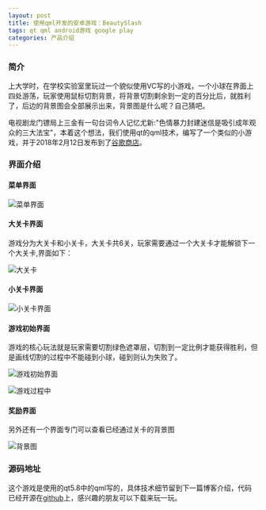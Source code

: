 ```yaml
---
layout: post
title: 使用qml开发的安卓游戏：BeautySlash
tags: qt qml android游戏 google play
categories: 产品介绍
---
```


### 简介

上大学时，在学校实验室里玩过一个貌似使用VC写的小游戏，一个小球在界面上四处游荡，玩家使用鼠标切割背景，将背景切割剩余到一定的百分比后，就胜利了，后边的背景图会全部展示出来，背景图是什么呢？自己猜吧。

电视剧龙门镖局上三金有一句台词令人记忆尤新:"色情暴力封建迷信是吸引成年观众的三大法宝"，本着这个想法，我们使用qt的qml技术，编写了一个类似的小游戏，并于2018年2月12日发布到了[谷歌商店](<https://play.google.com/store/apps/details?id=com.simple.beautyslash>)。

### 界面介绍

####  菜单界面

![菜单界面](https://github.com/liuleidong/MarkdownImg/blob/master/BeautySlash/%E8%8F%9C%E5%8D%95%E9%A1%B5.jpg?raw=true)

#### 大关卡界面

游戏分为大关卡和小关卡，大关卡共6关，玩家需要通过一个大关卡才能解锁下一个大关卡,界面如下：

![大关卡](https://github.com/liuleidong/MarkdownImg/blob/master/BeautySlash/%E5%A4%A7%E5%85%B3%E5%8D%A1.jpg?raw=true)

#### 小关卡界面

![小关卡界面](https://github.com/liuleidong/MarkdownImg/blob/master/BeautySlash/%E5%B0%8F%E5%85%B3%E5%8D%A1.jpg?raw=true)

#### 游戏初始界面

游戏的核心玩法就是玩家需要切割绿色遮罩层，切割到一定比例才能获得胜利，但是画线切割的过程中不能碰到小球，碰到则认为失败了。

![游戏初始界面](https://github.com/liuleidong/MarkdownImg/blob/master/BeautySlash/%E6%B8%B8%E6%88%8F%E5%88%9D%E5%A7%8B%E7%95%8C%E9%9D%A2.jpg?raw=true)

![游戏过程中](https://github.com/liuleidong/MarkdownImg/blob/master/BeautySlash/%E6%B8%B8%E6%88%8F%E6%AE%8B%E5%B1%80%E7%95%8C%E9%9D%A2.jpg?raw=true)

#### 奖励界面

另外还有一个界面专门可以查看已经通过关卡的背景图

![背景图](https://github.com/liuleidong/MarkdownImg/blob/master/BeautySlash/%E5%A5%96%E5%8A%B1%E7%95%8C%E9%9D%A2.jpg?raw=true)

### 源码地址

这个游戏是使用的qt5.8中的qml写的，具体技术细节留到下一篇博客介绍，代码已经开源在[github](<https://github.com/liuleidong/BeautySlash>)上，感兴趣的朋友可以下载来玩一玩。




